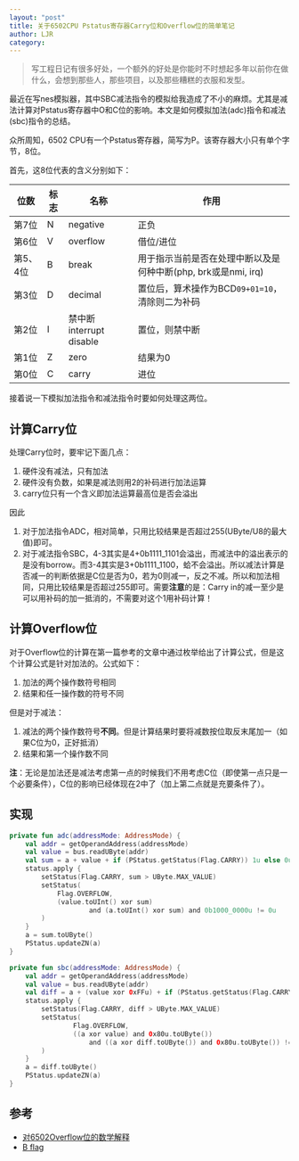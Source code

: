 ```yaml
---
layout: "post"
title: 关于6502CPU Pstatus寄存器Carry位和Overflow位的简单笔记
author: LJR
category: 
---
```


> 写工程日记有很多好处，一个额外的好处是你能时不时想起多年以前你在做什么，会想到那些人，那些项目，以及那些糟糕的衣服和发型。

最近在写nes模拟器，其中SBC减法指令的模拟给我造成了不小的麻烦。尤其是减法计算对Pstatus寄存器中O和C位的影响。本文是如何模拟加法(adc)指令和减法(sbc)指令的总结。

众所周知，6502 CPU有一个Pstatus寄存器，简写为P。该寄存器大小只有单个字节，8位。

首先，这8位代表的含义分别如下：

|位数|标志|名称|作用|
|---|---|---|---|
|第7位|N|negative|正负|
|第6位|V|overflow|借位/进位|
|第5、4位|B|break|用于指示当前是否在处理中断以及是何种中断(php, brk或是nmi, irq)|
|第3位|D|decimal|置位后，算术操作为BCD`09+01=10`，清除则二为补码|
|第2位|I|禁中断interrupt disable|置位，则禁中断|
|第1位|Z|zero|结果为0|
|第0位|C|carry|进位| 

接着说一下模拟加法指令和减法指令时要如何处理这两位。

## 计算Carry位

处理Carry位时，要牢记下面几点：

1. 硬件没有减法，只有加法
2. 硬件没有负数，如果是减法则用2的补码进行加法运算
3. carry位只有一个含义即加法运算最高位是否会溢出

因此

1. 对于加法指令ADC，相对简单，只用比较结果是否超过255(UByte/U8的最大值)即可。
2. 对于减法指令SBC，4-3其实是4+0b1111_1101会溢出，而减法中的溢出表示的是没有borrow。而3-4其实是3+0b1111_1100，蛤不会溢出。所以减法计算是否减一的判断依据是C位是否为0，若为0则减一，反之不减。所以和加法相同，只用比较结果是否超过255即可。需要**注意**的是：Carry in的减一至少是可以用补码的加一抵消的，不需要对这个1用补码计算！

## 计算Overflow位

对于Overflow位的计算在第一篇参考的文章中通过枚举给出了计算公式，但是这个计算公式是针对加法的。公式如下：

1. 加法的两个操作数符号相同
2. 结果和任一操作数的符号不同

但是对于减法：

1. 减法的两个操作数符号**不同**。但是计算结果时要将减数按位取反末尾加一（如果C位为0，正好抵消）
2. 结果和第一个操作数不同

**注**：无论是加法还是减法考虑第一点的时候我们不用考虑C位（即使第一点只是一个必要条件），C位的影响已经体现在2中了（加上第二点就是充要条件了）。

## 实现

```kotlin
private fun adc(addressMode: AddressMode) {
    val addr = getOperandAddress(addressMode)
    val value = bus.readUByte(addr)
    val sum = a + value + if (PStatus.getStatus(Flag.CARRY)) 1u else 0u
    status.apply {
        setStatus(Flag.CARRY, sum > UByte.MAX_VALUE)
        setStatus(
            Flag.OVERFLOW,
            (value.toUInt() xor sum)
                    and (a.toUInt() xor sum) and 0b1000_0000u != 0u
        )
    }
    a = sum.toUByte()
    PStatus.updateZN(a)
}

private fun sbc(addressMode: AddressMode) {
    val addr = getOperandAddress(addressMode)
    val value = bus.readUByte(addr)
    val diff = a + (value xor 0xFFu) + if (PStatus.getStatus(Flag.CARRY)) 1u else 0u
    status.apply {
        setStatus(Flag.CARRY, diff > UByte.MAX_VALUE)
        setStatus(
                Flag.OVERFLOW,
                ((a xor value) and 0x80u.toUByte())
                    and ((a xor diff.toUByte()) and 0x80u.toUByte()) != 0u.toUByte()
        )
    }
    a = diff.toUByte()
    PStatus.updateZN(a)
}
```

## 参考

+ [对6502Overflow位的数学解释](http://www.righto.com/2012/12/the-6502-overflow-flag-explained.html)
+ [B flag](http://wiki.nesdev.com/w/index.php/Status_flags#The_B_flag)
